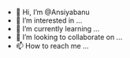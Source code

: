 - 👋 Hi, I’m @Ansiyabanu
- 👀 I’m interested in ...
- 🌱 I’m currently learning ...
- 💞️ I’m looking to collaborate on ...
- 📫 How to reach me ...

<!---
GtHubproject/GtHubproject is a ✨ special ✨ repository because its `README.md` (this file) appears on your GitHub profile.
You can click the Preview link to take a look at your changes.
--->
